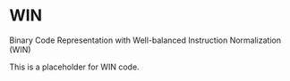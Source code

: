 # WIN
Binary Code Representation with Well-balanced Instruction Normalization (WIN)

This is a placeholder for WIN code.
